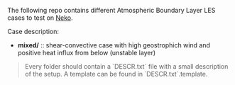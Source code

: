 The following repo contains different Atmospheric Boundary Layer LES cases to test on [Neko](https://github.com/ExtremeFLOW/neko).  

Case description:
- **mixed/** :: shear-convective case with high geostrophich wind and positive heat influx from below (unstable layer)  

>Every folder should contain a ´DESCR.txt´ file with a small description of the setup. A template can be found in ´DESCR.txt´.template.  
